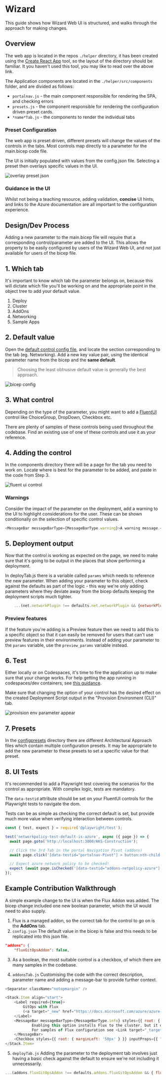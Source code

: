 # Wizard

This guide shows how Wizard Web UI is structured, and walks through the approach for making changes.

## Overview

The web app is located in the repos `./helper` directory, it has been created using the [Create React App](https://reactjs.org/docs/create-a-new-react-app.html) tool, so the layout of the directory should be familiar. It you haven't used this tool, you may like to read over the above link.

The Application components are located in the `./helper/src/components` folder, and are divided as follows:

- `portalnav.js` - the main component responsible for rendering the SPA, and checking errors
- `presets.js` - the component responsible for rendering the configuration driven preset cards.
- `*name*Tab.js` - the components to render the individual tabs

### Preset Configuration

The web app is preset driven, different presets will change the values of the controls in the tabs. Most controls map directly to a parameter for the main.bicep code file.

The UI is initially populated with values from the config.json file. Selecting a preset then overlays specific values in the UI.

![overlay preset json](images/wiz-overlay-config.png)

### Guidance in the UI

Whilst not being a teaching resource, adding validation, **concise** UI hints, and links to the Azure documentation are all important to the configuration experience.

## Design/Dev Process

Adding a new parameter to the main.bicep file will require that a corresponding control/parameter are added to the UI. This allows the property to be easily configured by users of the Wizard Web UI, and not just available for users of the bicep file.

## 1. Which tab

It's important to know which tab the parameter belongs on, because this will dictate which file you'll be working on and the appropriate point in the object tree to add your default value.

1. Deploy
1. Cluster
1. AddOns
1. Networking
1. Sample Apps

## 2. Default value

Open the [default control config file](../helper/src/config.json), and locate the section corresponding to the tab (eg. Networking). Add a new key value pair, using the identical parameter name from the bicep and the **same default**.

> Choosing the least obtrusive default value is generally the best approach.

![bicep config](images/wiz-bicep-config.png)

## 3. What control

Depending on the type of the parameter, you might want to add a [FluentUI](https://developer.microsoft.com/fluentui#/controls/web) control like ChoiceGroup, DropDown, Checkbox etc.

There are plenty of samples of these controls being used throughout the codebase. Find an existing use of one of these controls and use it as your reference.

## 4. Adding the control

In the components directory there will be a page for the tab you need to work on.
Locate where is best for the parameter to be added, and paste in the code from Step 3.

![fluent ui control](images/wiz-fluentui.png)

### Warnings

Consider the impact of the parameter on the deployment, add a warning to the UI to highlight considerations for the user. These can be shown conditionally on the selection of specific control values.

```javascript
<MessageBar messageBarType={MessageBarType.warning}>A warning message.</MessageBar>
```

## 5. Deployment output

Now that the control is working as expected on the page, we need to make sure that it's going to be output in the places that show performing a deployment.

In deployTab.js there is a variable called `params` which needs to reference the new parameter. When adding your parameter to this object, check against the defaults as part of the logic - this way we're only adding parameters where they deviate away from the bicep defaults keeping the deployment scripts much tighter.

```javascript
    ...(net.networkPlugin !== defaults.net.networkPlugin && {networkPlugin: net.networkPlugin}),
```

### Preview features

If the feature you're adding is a Preview feature then we need to add this to a specific object so that it can easily be removed for users that can't use preview features in their environments. Instead of adding your parameter to the `params` variable, use the `preview_params` variable instead.

## 6. Test

Either locally or on Codespaces, it's time to fire the application up to make sure that your change works. For help getting the app running in codespaces/dev containers, see [this guidance](../CONTRIBUTING.md#commands).

Make sure that changing the option of your control has the desired effect on the created Deployment Script output in the "Provision Environment (CLI)" tab.

![provision env parameter appear](images/wiz-provisionenv.png)

## 7. Presets

In the [configpresets](../helper/src/configpresets/) directory there are different Architectural Approach files which contain multiple configuration presets. It may be appropriate to add the new parameter to these presets to set a specific value for that preset.

## 8. UI Tests

It's recommended to add a Playwright test covering the scenarios for the control as appropriate. With complex logic, tests are mandatory.

The `data-testid` attribute should be set on your FluentUI controls for the Playwright tests to navigate the dom.

Tests can be as simple as checking the correct default is set, but provide much more value when verifying interaction between controls.

```javascript
const { test, expect } = require('@playwright/test');

test('networkpolicy-test-default-is-azure', async ({ page }) => {
  await page.goto('http://localhost:3000/AKS-Construction');

  // Click the 3rd Tab in the portal Navigation Pivot (addons)
  await page.click('[data-testid="portalnav-Pivot"] > button:nth-child(3)');

  // Expect azure network policy to be checked!
  expect (await page.isChecked('[data-testid="addons-netpolicy-azure"]')).toBeTruthy()
});
```

## Example Contribution Walkthrough

A simple example change to the UI is when the Flux Addon was added. The bicep change included one new boolean parameter, which the UI would need to also supply.

1. Flux is a managed addon, so the correct tab for the control to go on is the **AddOns** tab.
1. `config.json` The default value in the bicep is false and this needs to be replicated into this json file.
```json
"addons": {
    "fluxGitOpsAddon": false,
```

3. As a boolean, the most suitable control is a checkbox, of which there are many samples in the codebase.

4. `addonsTab.js` Customising the code with the correct description, parameter name and adding a message-bar to provide further context.

```javascript
<Separator className="notopmargin" />

<Stack.Item align="start">
    <Label required={true}>
        GitOps with Flux
        (<a target="_new" href="https://docs.microsoft.com/azure/azure-arc/kubernetes/conceptual-gitops-flux2">docs</a>)
    </Label>
    <MessageBar messageBarType={MessageBarType.info} styles={{ root: { marginBottom: '10px' } }}>
            Enabling this option installs Flux to the cluster, but it doesn't apply configuration.
            For samples of Flux configuration see <Link target="_target" href="https://github.com/evilazaro/AKS-Construction/tree/main/samples/flux">Flux samples</Link>
    </MessageBar>
    <Checkbox styles={{ root: { marginLeft: '50px' } }} inputProps={{ "data-testid": "addons-gitops-checkbox"}} checked={addons.fluxGitOpsAddon} onChange={(ev, v) => updateFn("fluxGitOpsAddon", v)} label="Install the Flux GitOps AddOn" />
</Stack.Item>
```

5. `deployTab.js` Adding the parameter to the deployment tab involves just having a basic check against the default to ensure we're not including it unnecessarily.

```javascript
...(addons.fluxGitOpsAddon !== defaults.addons.fluxGitOpsAddon && { fluxGitOpsAddon: addons.fluxGitOpsAddon})
```
